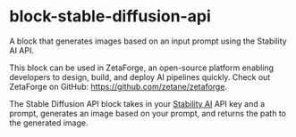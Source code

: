 # block-stable-diffusion-api
A block that generates images based on an input prompt using the Stability AI API.

This block can be used in ZetaForge, an open-source platform enabling developers to design, build, and deploy AI pipelines quickly. Check out ZetaForge on GitHub: https://github.com/zetane/zetaforge.

The Stable Diffusion API block takes in your [Stability AI](https://platform.stability.ai/docs/getting-started) API key and a prompt, generates an image based on your prompt, and returns the path to the generated image.
